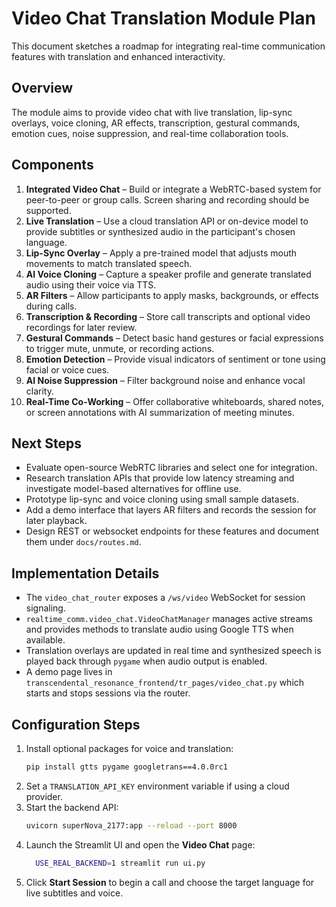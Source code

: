<!--
STRICTLY A SOCIAL MEDIA PLATFORM
Intellectual Property & Artistic Inspiration
Legal & Ethical Safeguards
-->
# Video Chat Translation Module Plan

This document sketches a roadmap for integrating real-time communication features with translation and enhanced interactivity.

## Overview

The module aims to provide video chat with live translation, lip-sync overlays, voice cloning, AR effects, transcription, gestural commands, emotion cues, noise suppression, and real-time collaboration tools.

## Components

1. **Integrated Video Chat** – Build or integrate a WebRTC-based system for peer-to-peer or group calls. Screen sharing and recording should be supported.
2. **Live Translation** – Use a cloud translation API or on-device model to provide subtitles or synthesized audio in the participant's chosen language.
3. **Lip-Sync Overlay** – Apply a pre-trained model that adjusts mouth movements to match translated speech.
4. **AI Voice Cloning** – Capture a speaker profile and generate translated audio using their voice via TTS.
5. **AR Filters** – Allow participants to apply masks, backgrounds, or effects during calls.
6. **Transcription & Recording** – Store call transcripts and optional video recordings for later review.
7. **Gestural Commands** – Detect basic hand gestures or facial expressions to trigger mute, unmute, or recording actions.
8. **Emotion Detection** – Provide visual indicators of sentiment or tone using facial or voice cues.
9. **AI Noise Suppression** – Filter background noise and enhance vocal clarity.
10. **Real-Time Co-Working** – Offer collaborative whiteboards, shared notes, or screen annotations with AI summarization of meeting minutes.

## Next Steps

- Evaluate open-source WebRTC libraries and select one for integration.
- Research translation APIs that provide low latency streaming and investigate model-based alternatives for offline use.
- Prototype lip-sync and voice cloning using small sample datasets.
- Add a demo interface that layers AR filters and records the session for later playback.
- Design REST or websocket endpoints for these features and document them under `docs/routes.md`.


## Implementation Details

- The `video_chat_router` exposes a `/ws/video` WebSocket for session signaling.
- `realtime_comm.video_chat.VideoChatManager` manages active streams and provides
  methods to translate audio using Google TTS when available.
- Translation overlays are updated in real time and synthesized speech is played
  back through `pygame` when audio output is enabled.
- A demo page lives in `transcendental_resonance_frontend/tr_pages/video_chat.py`
  which starts and stops sessions via the router.

## Configuration Steps

1. Install optional packages for voice and translation:
   ```bash
   pip install gtts pygame googletrans==4.0.0rc1
   ```
2. Set a `TRANSLATION_API_KEY` environment variable if using a cloud provider.
3. Start the backend API:
   ```bash
   uvicorn superNova_2177:app --reload --port 8000
   ```
4. Launch the Streamlit UI and open the **Video Chat** page:
   ```bash
     USE_REAL_BACKEND=1 streamlit run ui.py
   ```
5. Click **Start Session** to begin a call and choose the target language for
   live subtitles and voice.
